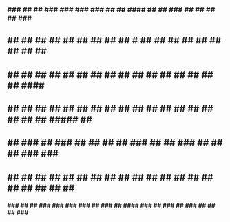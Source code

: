 


### ###    ##     ##  ###  ### ###           ### ##     ##     #### ##    ##              ### ##     ##      ## ##   ### ###
 ##  ##     ##    ##  ##    ##  ##            ##  ##     ##    # ## ##     ##              ##  ##     ##    ##   ##   ##  ##
 ##       ## ##   ## ##     ##                ##  ##   ## ##     ##      ## ##             ##  ##   ## ##   ####      ##
 ## ##    ##  ##  ## ##     ## ##             ##  ##   ##  ##    ##      ##  ##            ## ##    ##  ##   #####    ## ##
 ##       ## ###  ## ###    ##                ##  ##   ## ###    ##      ## ###            ##  ##   ## ###      ###   ##
 ##       ##  ##  ##  ##    ##  ##            ##  ##   ##  ##    ##      ##  ##            ##  ##   ##  ##  ##   ##   ##  ##
####     ###  ##  ##  ###  ### ###           ### ##   ###  ##   ####    ###  ##           ### ##   ###  ##   ## ##   ### ###

